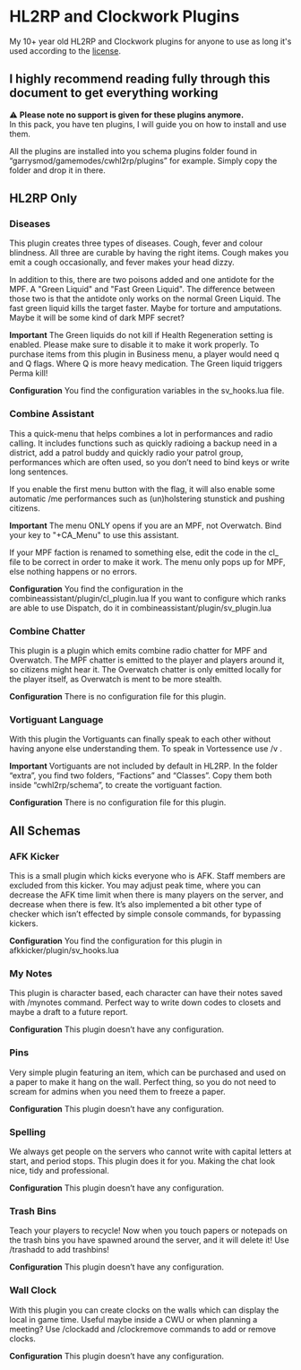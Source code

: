 # HL2RP and Clockwork Plugins
My 10+ year old HL2RP and Clockwork plugins for anyone to use as long it's used according to the [license](LICENSE).

## I highly recommend reading fully through this document to get everything working

⚠️ **Please note no support is given for these plugins anymore.**\
In this pack, you have ten plugins, I will guide you on how to install and use them.

All the plugins are installed into you schema plugins folder found in
“garrysmod/gamemodes/cwhl2rp/plugins” for example. Simply copy the folder and drop it in there.

## HL2RP Only

### Diseases

This plugin creates three types of diseases. Cough, fever and colour blindness. All three are curable
by having the right items. Cough makes you emit a cough occasionally, and fever makes your head
dizzy.

In addition to this, there are two poisons added and one antidote for the MPF. A "Green Liquid" and
"Fast Green Liquid". The difference between those two is that the antidote only works on the normal
Green Liquid. The fast green liquid kills the target faster. Maybe for torture and amputations. Maybe
it will be some kind of dark MPF secret?

**Important**
The Green liquids do not kill if Health Regeneration setting is enabled. Please make sure to disable it
to make it work properly. To purchase items from this plugin in Business menu, a player would need
q and Q flags. Where Q is more heavy medication. The Green liquid triggers Perma kill!

**Configuration**
You find the configuration variables in the sv_hooks.lua file.

### Combine Assistant

This a quick-menu that helps combines a lot in performances and radio calling. It includes functions
such as quickly radioing a backup need in a district, add a patrol buddy and quickly radio your patrol
group, performances which are often used, so you don’t need to bind keys or write long sentences.

If you enable the first menu button with the flag, it will also enable some automatic /me
performances such as (un)holstering stunstick and pushing citizens.

**Important**
The menu ONLY opens if you are an MPF, not Overwatch.
Bind your key to "+CA_Menu" to use this assistant.

If your MPF faction is renamed to something else, edit the code in the cl_ file to be correct in order to
make it work. The menu only pops up for MPF, else nothing happens or no errors.

**Configuration**
You find the configuration in the combineassistant/plugin/cl_plugin.lua
If you want to configure which ranks are able to use Dispatch, do it in
combineassistant/plugin/sv_plugin.lua

### Combine Chatter

This plugin is a plugin which emits combine radio chatter for MPF and Overwatch.
The MPF chatter is emitted to the player and players around it, so citizens might hear it. The
Overwatch chatter is only emitted locally for the player itself, as Overwatch is ment to be more
stealth.

**Configuration**
There is no configuration file for this plugin.

### Vortiguant Language

With this plugin the Vortiguants can finally speak to each other without having anyone else
understanding them. To speak in Vortessence use /v <text>.

**Important**
Vortiguants are not included by default in HL2RP. In the folder “extra”, you find two folders,
“Factions” and “Classes”. Copy them both inside “cwhl2rp/schema”, to create the vortiguant faction.

**Configuration**
There is no configuration file for this plugin.

## All Schemas

### AFK Kicker

This is a small plugin which kicks everyone who is AFK. Staff members are excluded from this kicker.
You may adjust peak time, where you can decrease the AFK time limit when there is many players on
the server, and decrease when there is few. It’s also implemented a bit other type of checker which
isn’t effected by simple console commands, for bypassing kickers.

**Configuration**
You find the configuration for this plugin in afkkicker/plugin/sv_hooks.lua

### My Notes

This plugin is character based, each character can have their notes saved with /mynotes command.
Perfect way to write down codes to closets and maybe a draft to a future report.

**Configuration**
This plugin doesn’t have any configuration.

### Pins

Very simple plugin featuring an item, which can be purchased and used on a paper to make it hang
on the wall. Perfect thing, so you do not need to scream for admins when you need them to freeze a paper.

**Configuration**
This plugin doesn’t have any configuration.

### Spelling

We always get people on the servers who cannot write with capital letters at start, and period stops.
This plugin does it for you. Making the chat look nice, tidy and professional.

**Configuration**
This plugin doesn’t have any configuration.

### Trash Bins

Teach your players to recycle! Now when you touch papers or notepads on the trash bins you have
spawned around the server, and it will delete it! Use /trashadd to add trashbins!

**Configuration**
This plugin doesn’t have any configuration.

### Wall Clock

With this plugin you can create clocks on the walls which can display the local in game time. Useful
maybe inside a CWU or when planning a meeting? Use /clockadd and /clockremove commands to
add or remove clocks.

**Configuration**
This plugin doesn’t have any configuration.
